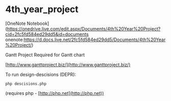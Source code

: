 # 4th_year_project

[OneNote Notebook](https://onedrive.live.com/edit.aspx/Documents/4th%20Year%20Project?cid=2fc5fd584ed29dd5&id=documents
onenote:https://d.docs.live.net/2fc5fd584ed29dd5/Documents/4th%20Year%20Project/)

Gantt Project Required for Gantt chart

[http://www.ganttproject.biz/](http://www.ganttproject.biz/)

To run design-descisions (DEPR):
	
```
php descisions.php
```

(requires php - [http://php.net](http://php.net))
